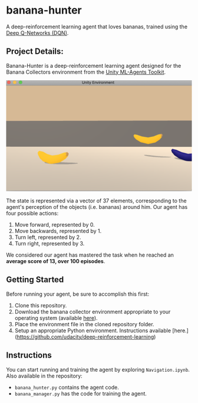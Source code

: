 # banana-hunter
A deep-reinforcement learning agent that loves bananas, trained using the [Deep Q-Networks (DQN)](https://www.nature.com/articles/nature14236?wm=book_wap_0005).

## Project Details:
Banana-Hunter is a deep-reinforcement learning agent designed for the Banana Collectors environment from the [Unity ML-Agents Toolkit](https://github.com/Unity-Technologies/ml-agents/blob/master/docs/Learning-Environment-Examples.md).

![The banana collector environment](https://github.com/cptanalatriste/banana-hunter/blob/master/img/environment.png?raw=true)

The state is represented via a vector of 37 elements, corresponding to the agent's perception of the objects (i.e. bananas) around him.  Our agent has four possible actions:

1. Move forward, represented by 0.
1. Move backwards, represented by 1.
1. Turn left, represented by 2.
1. Turn right, represented by 3.

We considered our agent has mastered the task when he reached an **average score of 13, over 100 episodes**.

## Getting Started
Before running your agent, be sure to accomplish this first:
1. Clone this repository.
1. Download the banana collector environment appropriate to your operating system (available [here](https://github.com/udacity/deep-reinforcement-learning/tree/master/p1_navigation)).
1. Place the environment file in the cloned repository folder.
1. Setup an appropriate Python environment. Instructions available [here.]
(https://github.com/udacity/deep-reinforcement-learning)

##  Instructions
You can start running and training the agent by exploring `Navigation.ipynb`. Also available in the repository:

* `banana_hunter.py` contains the agent code.
* `banana_manager.py` has the code for training the agent.
